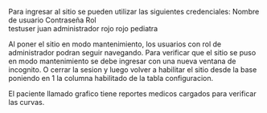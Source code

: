 Para ingresar al sitio se pueden utilizar las siguientes credenciales: 
Nombre de usuario		Contraseña			Rol	 
	testuser   				juan		administrador
	rojo					rojo		  pediatra

Al poner el sitio en modo mantenimiento, los usuarios con rol de administrador podran seguir navegando.
Para verificar que el sitio se puso en modo mantenimiento se debe ingresar con una nueva ventana de
incognito. O cerrar la sesion y luego volver a habilitar el sitio desde la base poniendo en 1 la columna
habilitado de la tabla configuracion.

El paciente llamado grafico tiene reportes medicos cargados para verificar las curvas.